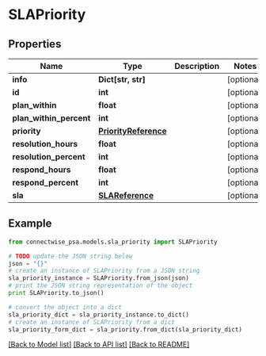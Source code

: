 # SLAPriority


## Properties
Name | Type | Description | Notes
------------ | ------------- | ------------- | -------------
**info** | **Dict[str, str]** |  | [optional] 
**id** | **int** |  | [optional] 
**plan_within** | **float** |  | [optional] 
**plan_within_percent** | **int** |  | [optional] 
**priority** | [**PriorityReference**](PriorityReference.md) |  | [optional] 
**resolution_hours** | **float** |  | [optional] 
**resolution_percent** | **int** |  | [optional] 
**respond_hours** | **float** |  | [optional] 
**respond_percent** | **int** |  | [optional] 
**sla** | [**SLAReference**](SLAReference.md) |  | [optional] 

## Example

```python
from connectwise_psa.models.sla_priority import SLAPriority

# TODO update the JSON string below
json = "{}"
# create an instance of SLAPriority from a JSON string
sla_priority_instance = SLAPriority.from_json(json)
# print the JSON string representation of the object
print SLAPriority.to_json()

# convert the object into a dict
sla_priority_dict = sla_priority_instance.to_dict()
# create an instance of SLAPriority from a dict
sla_priority_form_dict = sla_priority.from_dict(sla_priority_dict)
```
[[Back to Model list]](../README.md#documentation-for-models) [[Back to API list]](../README.md#documentation-for-api-endpoints) [[Back to README]](../README.md)


